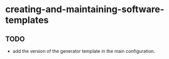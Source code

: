 # creating-and-maintaining-software-templates

## TODO
* add the version of the generator template in the main configuration.